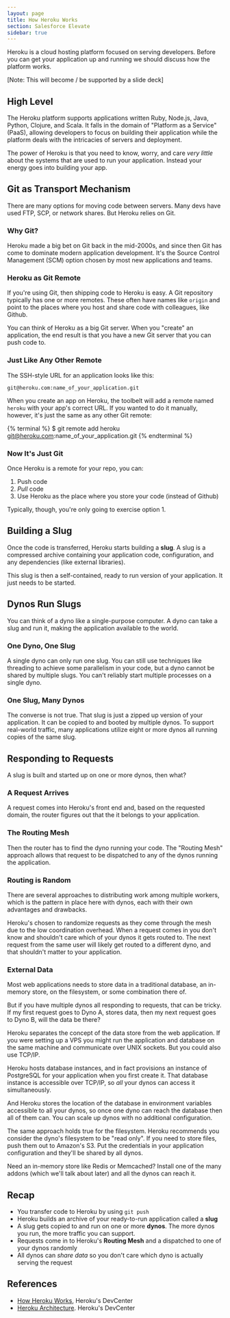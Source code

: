 ```yaml
---
layout: page
title: How Heroku Works
section: Salesforce Elevate
sidebar: true
---
```


Heroku is a cloud hosting platform focused on serving developers. Before you can get your application up and running we should discuss how the platform works.

[Note: This will become / be supported by a slide deck]

## High Level

The Heroku platform supports applications written Ruby, Node.js, Java, Python, Clojure, and Scala. It falls in the domain of "Platform as a Service" (PaaS), allowing developers to focus on building their application while the platform deals with the intricacies of servers and deployment.

The power of Heroku is that you need to know, worry, and care *very little* about the systems that are used to run your application. Instead your energy goes into building your app.

## Git as Transport Mechanism

There are many options for moving code between servers. Many devs have used FTP, SCP, or network shares. But Heroku relies on Git.

### Why Git?

Heroku made a big bet on Git back in the mid-2000s, and since then Git has come to dominate modern application development. It's the Source Control Management (SCM) option chosen by most new applications and teams.

### Heroku as Git Remote

If you're using Git, then shipping code to Heroku is easy. A Git repository typically has one or more remotes. These often have names like `origin` and point to the places where you host and share code with colleagues, like Github.

You can think of Heroku as a big Git server. When you "create" an application, the end result is that you have a new Git server that you can push code to.

### Just Like Any Other Remote

The SSH-style URL for an application looks like this:

```plain
git@heroku.com:name_of_your_application.git
```

When you create an app on Heroku, the toolbelt will add a remote named `heroku` with your app's correct URL. If you wanted to do it manually, however, it's just the same as any other Git remote:

{% terminal %}
$ git remote add heroku git@heroku.com:name_of_your_application.git
{% endterminal %}

### Now It's Just Git

Once Heroku is a remote for your repo, you can:

1. Push code
2. *Pull* code
3. Use Heroku as the place where you store your code (instead of Github)

Typically, though, you're only going to exercise option 1.

## Building a Slug

Once the code is transferred, Heroku starts building a **slug**. A slug is a compressed archive containing your application code, configuration, and any dependencies (like external libraries).

This slug is then a self-contained, ready to run version of your application. It just needs to be started.

## Dynos Run Slugs

You can think of a dyno like a single-purpose computer. A dyno can take a slug and run it, making the application available to the world.

### One Dyno, One Slug

A single dyno can only run one slug. You can still use techniques like threading to achieve some parallelism in your code, but a dyno cannot be shared by multiple slugs. You can't reliably start multiple processes on a single dyno.

### One Slug, Many Dynos

The converse is not true. That slug is just a zipped up version of your application. It can be copied to and booted by multiple dynos. To support real-world traffic, many applications utilize eight or more dynos all running copies of the same slug.

## Responding to Requests

A slug is built and started up on one or more dynos, then what?

### A Request Arrives

A request comes into Heroku's front end and, based on the requested domain, the router figures out that the it belongs to your application.

### The Routing Mesh

Then the router has to find the dyno running your code. The "Routing Mesh" approach allows that request to be dispatched to any of the dynos running the application.

### Routing is Random

There are several approaches to distributing work among multiple workers, which is the pattern in place here with dynos, each with their own advantages and drawbacks.

Heroku's chosen to randomize requests as they come through the mesh due to the low coordination overhead. When a request comes in you don't know and shouldn't care which of your dynos it gets routed to. The next request from the same user will likely get routed to a different dyno, and that shouldn't matter to your application.

### External Data

Most web applications needs to store data in a traditional database, an in-memory store, on the filesystem, or some combination there of.

But if you have multiple dynos all responding to requests, that can be tricky. If my first request goes to Dyno A, stores data, then my next request goes to Dyno B, will the data be there?

Heroku separates the concept of the data store from the web application. If you were setting up a VPS you might run the application and database on the same machine and communicate over UNIX sockets. But you could also use TCP/IP.

Heroku hosts database instances, and in fact provisions an instance of PostgreSQL for your application when you first create it. That database instance is accessible over TCP/IP, so *all* your dynos can access it simultaneously.

And Heroku stores the location of the database in environment variables accessible to all your dynos, so once one dyno can reach the database then all of them can. You can scale up dynos with no additional configuration.

The same approach holds true for the filesystem. Heroku recommends you consider the dyno's filesystem to be "read only". If you need to store files, push them out to Amazon's S3. Put the credentials in your application configuration and they'll be shared by all dynos.

Need an in-memory store like Redis or Memcached? Install one of the many addons (which we'll talk about later) and all the dynos can reach it.

## Recap

* You transfer code to Heroku by using `git push`
* Heroku builds an archive of your ready-to-run application called a **slug**
* A slug gets copied to and run on one or more **dynos**. The more dynos you run, the more traffic you can support.
* Requests come in to Heroku's **Routing Mesh** and a dispatched to one of your dynos randomly
* All dynos can *share data* so you don't care which dyno is actually serving the request

## References

* [How Heroku Works](https://devcenter.heroku.com/articles/how-heroku-works), Heroku's DevCenter
* [Heroku Architecture](https://devcenter.heroku.com/categories/heroku-architecture). Heroku's DevCenter
